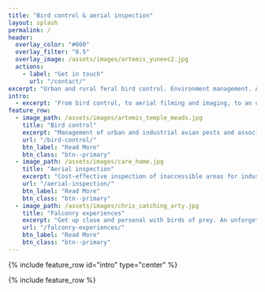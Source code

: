 ```yaml
---
title: "Bird control & aerial inspection"
layout: splash
permalink: /
header:
  overlay_color: "#000"
  overlay_filter: "0.5"
  overlay_image: /assets/images/artemis_yuneec2.jpg
  actions:
    - label: "Get in touch"
      url: "/contact/"
excerpt: "Urban and rural feral bird control. Environment management. Aerial inspection and surveying. Falconry experiences. BPCA/RSPH/IBR/CAA certified and registered."
intro:
  - excerpt: 'From bird control, to aerial filming and imaging, to an unforgettable falconry experience -- *101 Aerial can help you soar*.'
feature_row:
  - image_path: /assets/images/artemis_temple_meads.jpg
    title: "Bird control"
    excerpt: "Management of urban and industrial avian pests and associated problems."
    url: "/bird-control/"
    btn_label: "Read More"
    btn_class: "btn--primary"
  - image_path: /assets/images/care_home.jpg
    title: "Aerial inspection"
    excerpt: "Cost-effective inspection of inaccessible areas for industry and construction."
    url: "/aerial-inspection/"
    btn_label: "Read More"
    btn_class: "btn--primary"
  - image_path: /assets/images/chris_catching_arty.jpg
    title: "Falconry experiences"
    excerpt: "Get up close and personal with birds of prey. An unforgettable experience for all ages."
    url: "/falconry-experiences/"
    btn_label: "Read More"
    btn_class: "btn--primary"
---
```


{% include feature_row id="intro" type="center" %}

{% include feature_row %}
